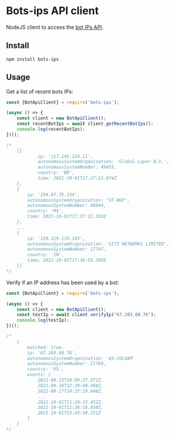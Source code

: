 # Bots-ips API client

NodeJS client to access the [bot IPs API](https://antoinevastel.com/bot/2021/09/26/bots-ips-api-doc.html).


## Install
```
npm install bots-ips
```

## Usage

Get a list of recent bots IPs:
```javascript
const {BotApiClient} = require('bots-ips');

(async () => {
    const client = new BotApiClient();
    const recentBotIps = await client.getRecentBotIps();
    console.log(recentBotIps);
})();

/*
    [{
            ip: '217.145.224.11',
            autonomousSystemOrganization: 'Global Layer B.V.',
            autonomousSystemNumber: 49453,
            country: 'BR',
            time: 2021-10-01T17:37:12.074Z
    },
    {
        ip: '194.87.35.154',
        autonomousSystemOrganization: 'ST-BGP',
        autonomousSystemNumber: 46844,
        country: 'MX',
        time: 2021-10-01T17:37:11.363Z
    },
    ...
    {
        ip: '150.129.176.103',
        autonomousSystemOrganization: 'SITI NETWORKS LIMITED',
        autonomousSystemNumber: 17747,
        country: 'IN',
        time: 2021-10-01T17:36:53.399Z
    }]
*/
```

Verify if an IP address has been used by a bot:
```javascript
const {BotApiClient} = require('bots-ips');

(async () => {
    const client = new BotApiClient();
    const testIp = await client.verifyIp("67.203.60.76");
    console.log(testIp);
})();

/*
    {
        matched: true,
        ip: '67.203.60.76',
        autonomousSystemOrganization: 'AS-COLOAM',
        autonomousSystemNumber: 21769,
        country: 'US',
        events: [
            2021-09-15T18:09:37.971Z,
            2021-09-16T12:20:40.468Z,
            2021-09-17T14:37:19.648Z,
            ...
            2021-10-01T11:24:33.452Z,
            2021-10-01T12:36:16.030Z,
            2021-10-01T13:43:38.251Z
        ]
    }
*/
```

